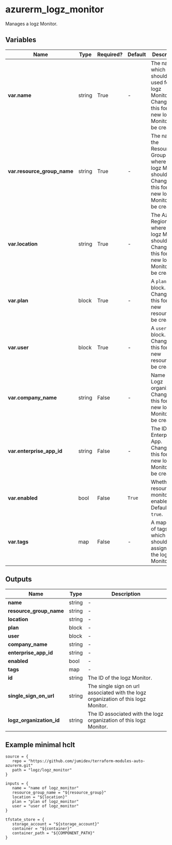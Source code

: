 # azurerm_logz_monitor

Manages a logz Monitor.

## Variables

| Name | Type | Required? |  Default  |  Description |
| ---- | ---- | --------- |  ----------- | ----------- |
| **var.name** | string | True | -  |  The name which should be used for this logz Monitor. Changing this forces a new logz Monitor to be created. | 
| **var.resource_group_name** | string | True | -  |  The name of the Resource Group where the logz Monitor should exist. Changing this forces a new logz Monitor to be created. | 
| **var.location** | string | True | -  |  The Azure Region where the logz Monitor should exist. Changing this forces a new logz Monitor to be created. | 
| **var.plan** | block | True | -  |  A `plan` block. Changing this forces a new resource to be created. | 
| **var.user** | block | True | -  |  A `user` block. Changing this forces a new resource to be created. | 
| **var.company_name** | string | False | -  |  Name of the Logz organization. Changing this forces a new logz Monitor to be created. | 
| **var.enterprise_app_id** | string | False | -  |  The ID of the Enterprise App. Changing this forces a new logz Monitor to be created. | 
| **var.enabled** | bool | False | `True`  |  Whether the resource monitoring is enabled? Defaults to `true`. | 
| **var.tags** | map | False | -  |  A mapping of tags which should be assigned to the logz Monitor. | 



## Outputs

| Name | Type | Description |
| ---- | ---- | --------- | 
| **name** | string  | - | 
| **resource_group_name** | string  | - | 
| **location** | string  | - | 
| **plan** | block  | - | 
| **user** | block  | - | 
| **company_name** | string  | - | 
| **enterprise_app_id** | string  | - | 
| **enabled** | bool  | - | 
| **tags** | map  | - | 
| **id** | string  | The ID of the logz Monitor. | 
| **single_sign_on_url** | string  | The single sign on url associated with the logz organization of this logz Monitor. | 
| **logz_organization_id** | string  | The ID associated with the logz organization of this logz Monitor. | 

## Example minimal hclt

```hcl
source = {
   repo = "https://github.com/jumidev/terraform-modules-auto-azurerm.git" 
   path = "logz/logz_monitor" 
}

inputs = {
   name = "name of logz_monitor" 
   resource_group_name = "${resource_group}" 
   location = "${location}" 
   plan = "plan of logz_monitor" 
   user = "user of logz_monitor" 
}

tfstate_store = {
   storage_account = "${storage_account}" 
   container = "${container}" 
   container_path = "${COMPONENT_PATH}" 
}


```